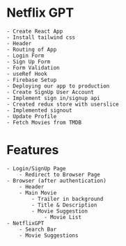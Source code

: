 # Netflix GPT
    - Create React App
    - Install tailwind css
    - Header
    - Routing of App
    - Login Form
    - Sign Up Form
    - Form Validation
    - useRef Hook
    - Firebase Setup
    - Deploying our app to production
    - Create SignUp User Account
    - Implement sign in/signup api
    - Created redux store with userslice
    - Implemented signout
    - Update Profile
    - Fetch Movies from TMDB

# Features
    - Login/SignUp Page
        - Redirect to Browser Page
    - Browser (after authentication)
        - Header
        - Main Movie
            - Trailer in background
            - Title & Description
            - Movie Suggestion 
                - Movie List
    - NetflixGPT
        - Search Bar
        - Movie Suggestions